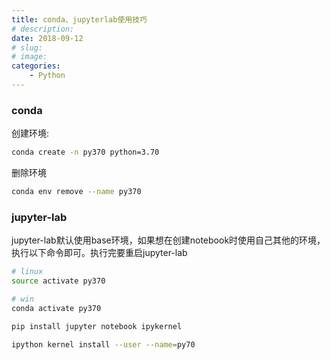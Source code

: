 ```yaml
---
title: conda、jupyterlab使用技巧
# description: 
date: 2018-09-12
# slug: 
# image: 
categories:
    - Python
---
```

### conda
创建环境:
```bash
conda create -n py370 python=3.70
```
删除环境
```bash
conda env remove --name py370
```

### jupyter-lab
jupyter-lab默认使用base环境，如果想在创建notebook时使用自己其他的环境，执行以下命令即可。执行完要重启jupyter-lab
```bash
# linux
source activate py370

# win
conda activate py370

pip install jupyter notebook ipykernel

ipython kernel install --user --name=py70
```
